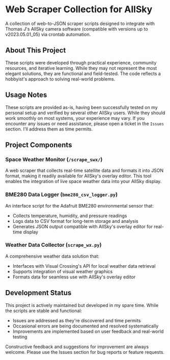# Web Scraper Collection for AllSky

A collection of web-to-JSON scraper scripts designed to integrate with Thomas J's AllSky camera software (compatible with versions up to v2023.05.01_05) via crontab automation.

## About This Project

These scripts were developed through practical experience, community resources, and iterative learning. While they may not represent the most elegant solutions, they are functional and field-tested. The code reflects a hobbyist's approach to solving real-world problems.

## Usage Notes

These scripts are provided as-is, having been successfully tested on my personal setup and verified by several other AllSky users. While they should work smoothly on most systems, your experience may vary. If you encounter any issues or need assistance, please open a ticket in the `Issues` section. I'll address them as time permits.

## Project Components

### Space Weather Monitor (`/scrape_swx/`)
A web scraper that collects real-time satellite data and formats it into JSON format, making it readily available for AllSky's overlay editor. This tool enables the integration of live space weather data into your AllSky display.

### BME280 Data Logger (`bme280_csv_logger.py`)
An interface script for the Adafruit BME280 environmental sensor that:
- Collects temperature, humidity, and pressure readings
- Logs data to CSV format for long-term storage and analysis
- Generates JSON output compatible with AllSky's overlay editor for real-time display

### Weather Data Collector (`scrape_wx.py`)
A comprehensive weather data solution that:
- Interfaces with Visual Crossing's API for local weather data retrieval
- Supports integration of visual weather graphics
- Formats data for seamless use with AllSky's overlay editor

## Development Status

This project is actively maintained but developed in my spare time. While the scripts are stable and functional:
- Issues are addressed as they're discovered and time permits
- Occasional errors are being documented and resolved systematically
- Improvements are implemented based on user feedback and real-world testing

Constructive feedback and suggestions for improvement are always welcome. Please use the Issues section for bug reports or feature requests.
